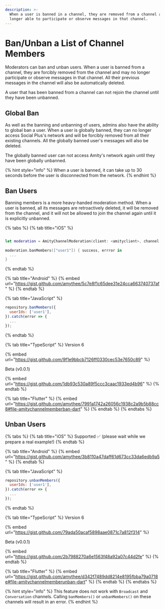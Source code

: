 ```yaml
---
description: >-
  When a user is banned in a channel, they are removed from a channel and no
  longer able to participate or observe messages in that channel.
---
```


# Ban/Unban a List of Channel Members

Moderators can ban and unban users. When a user is banned from a channel, they are forcibly removed from the channel and may no longer participate or observe messages in that channel. All their previous messages in the channel will also be automatically deleted.

A user that has been banned from a channel can not rejoin the channel until they have been unbanned.

## Global Ban

As well as the banning and unbanning of users, admins also have the ability to global ban a user. When a user is globally banned, they can no longer access Social Plus's network and will be forcibly removed from all their existing channels. All the globally banned user's messages will also be deleted.

The globally banned user can not access Amity's network again until they have been globally unbanned.

{% hint style="info" %}
When a user is banned, it can take up to 30 seconds before the user is disconnected from the network.
{% endhint %}

## Ban Users

Banning members is a more heavy-handed moderation method. When a user is banned, all its messages are retroactively deleted, it will be removed from the channel, and it will not be allowed to join the channel again until it is explicitly unbanned.

{% tabs %}
{% tab title="iOS" %}
```swift

let moderation = AmityChannelModeration(client: <amityclient>, channel: <channel-id>)
​
moderation.banMembers(["user1"]) { success, errror in
  ...
}
```
{% endtab %}

{% tab title="Android" %}
{% embed url="https://gist.github.com/amythee/5c7e8f1c65dee31e24cca663740737af" %}
{% endtab %}

{% tab title="JavaScript" %}
```javascript
repository.banMembers({
  userIds: ['user1'],
}).catch(error => {
  ...
});
```
{% endtab %}

{% tab title="TypeScript" %}
Version 6

{% embed url="https://gist.github.com/9f1e9bbcb7126ff0330cec53e7650c89" %}

Beta (v0.0.1)

{% embed url="https://gist.github.com/1db93c530a89f5ccc3caac1933ed4b96" %}
{% endtab %}

{% tab title="Flutter" %}
{% embed url="https://gist.github.com/amythee/7991a1742a26056c1938c2a9b5b88cc8#file-amitychannelmemberban-dart" %}
{% endtab %}
{% endtabs %}

## Unban Users

{% tabs %}
{% tab title="iOS" %}
Supported ✅ (please wait while we prepare a real example!)
{% endtab %}

{% tab title="Android" %}
{% embed url="https://gist.github.com/amythee/3b8110a47daff61d673cc33da6edb9a5" %}
{% endtab %}

{% tab title="JavaScript" %}
```javascript
repository.unbanMembers({
  userIds: ['user1'],
}).catch(error => {
  ...
});
```
{% endtab %}

{% tab title="TypeScript" %}
Version 6

{% embed url="https://gist.github.com/79ada50acaf5898aae0871c7a812f314" %}

Beta (v0.0.1)

{% embed url="https://gist.github.com/2b7988270a6e1563f48a92a07c44d2fe" %}
{% endtab %}

{% tab title="Flutter" %}
{% embed url="https://gist.github.com/amythee/d342f7489dd8214e8195fbba79a0718e#file-amitychannelmemberunban-dart" %}
{% endtab %}
{% endtabs %}

{% hint style="info" %}
This feature does not work with `Broadcast` and `Conversation` channels. Calling `banMembers()` or `unbanMembers()` on these channels will result in an error.
{% endhint %}
